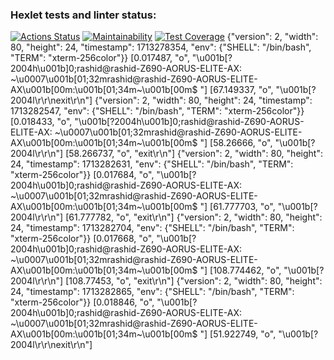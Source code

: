 ### Hexlet tests and linter status:
[![Actions Status](https://github.com/Kagawan/java-project-61/actions/workflows/hexlet-check.yml/badge.svg)](https://github.com/Kagawan/java-project-61/actions)
[![Maintainability](https://api.codeclimate.com/v1/badges/dc8af6258b399d669dc8/maintainability)](https://codeclimate.com/github/Kagawan/java-project-61/maintainability)
[![Test Coverage](https://api.codeclimate.com/v1/badges/dc8af6258b399d669dc8/test_coverage)](https://codeclimate.com/github/Kagawan/java-project-61/test_coverage)
{"version": 2, "width": 80, "height": 24, "timestamp": 1713278354, "env": {"SHELL": "/bin/bash", "TERM": "xterm-256color"}}
[0.017487, "o", "\u001b[?2004h\u001b]0;rashid@rashid-Z690-AORUS-ELITE-AX: ~\u0007\u001b[01;32mrashid@rashid-Z690-AORUS-ELITE-AX\u001b[00m:\u001b[01;34m~\u001b[00m$ "]
[67.149337, "o", "\u001b[?2004l\r\r\nexit\r\n"]
{"version": 2, "width": 80, "height": 24, "timestamp": 1713282547, "env": {"SHELL": "/bin/bash", "TERM": "xterm-256color"}}
[0.018433, "o", "\u001b[?2004h\u001b]0;rashid@rashid-Z690-AORUS-ELITE-AX: ~\u0007\u001b[01;32mrashid@rashid-Z690-AORUS-ELITE-AX\u001b[00m:\u001b[01;34m~\u001b[00m$ "]
[58.26666, "o", "\u001b[?2004l\r\r\n"]
[58.266737, "o", "exit\r\n"]
{"version": 2, "width": 80, "height": 24, "timestamp": 1713282631, "env": {"SHELL": "/bin/bash", "TERM": "xterm-256color"}}
[0.017684, "o", "\u001b[?2004h\u001b]0;rashid@rashid-Z690-AORUS-ELITE-AX: ~\u0007\u001b[01;32mrashid@rashid-Z690-AORUS-ELITE-AX\u001b[00m:\u001b[01;34m~\u001b[00m$ "]
[61.777703, "o", "\u001b[?2004l\r\r\n"]
[61.777782, "o", "exit\r\n"]
{"version": 2, "width": 80, "height": 24, "timestamp": 1713282704, "env": {"SHELL": "/bin/bash", "TERM": "xterm-256color"}}
[0.017668, "o", "\u001b[?2004h\u001b]0;rashid@rashid-Z690-AORUS-ELITE-AX: ~\u0007\u001b[01;32mrashid@rashid-Z690-AORUS-ELITE-AX\u001b[00m:\u001b[01;34m~\u001b[00m$ "]
[108.774462, "o", "\u001b[?2004l\r\r\n"]
[108.77453, "o", "exit\r\n"]
{"version": 2, "width": 80, "height": 24, "timestamp": 1713282865, "env": {"SHELL": "/bin/bash", "TERM": "xterm-256color"}}
[0.018846, "o", "\u001b[?2004h\u001b]0;rashid@rashid-Z690-AORUS-ELITE-AX: ~\u0007\u001b[01;32mrashid@rashid-Z690-AORUS-ELITE-AX\u001b[00m:\u001b[01;34m~\u001b[00m$ "]
[51.922749, "o", "\u001b[?2004l\r\r\nexit\r\n"]
